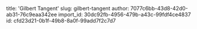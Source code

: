 title: 'Gilbert Tangent'
slug: gilbert-tangent
author: 7077c6bb-43d8-42d0-ab31-76c9eaa342ee
import_id: 30dc92fb-4956-479b-a43c-99fdf4ce4837
id: cfd23d21-0b1f-49b8-8a0f-99add7f2c7d7
